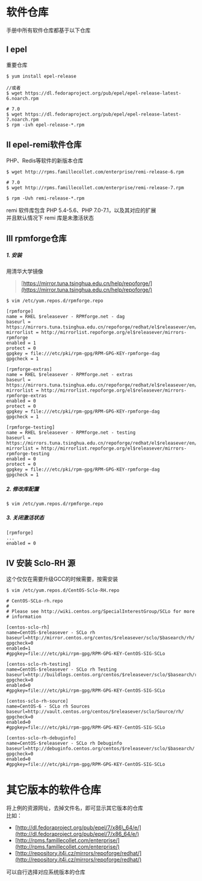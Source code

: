 # 软件仓库

手册中所有软件仓库都基于以下仓库

## I epel
重要仓库
```
$ yum install epel-release

//或者
$ wget https://dl.fedoraproject.org/pub/epel/epel-release-latest-6.noarch.rpm

# 7.0
$ wget https://dl.fedoraproject.org/pub/epel/epel-release-latest-7.noarch.rpm
$ rpm -ivh epel-release-*.rpm

```

## II epel-remi软件仓库

PHP、Redis等软件的新版本仓库
```
$ wget http://rpms.famillecollet.com/enterprise/remi-release-6.rpm

# 7.0
$ wget http://rpms.famillecollet.com/enterprise/remi-release-7.rpm

$ rpm -Uvh remi-release-*.rpm
```

remi 软件库包含 PHP 5.4-5.6、PHP 7.0-7.1，以及其对应的扩展  
并且默认情况下 remi 库是未激活状态

## III rpmforge仓库

##### 1. 安装

用清华大学镜像

> [https://mirror.tuna.tsinghua.edu.cn/help/repoforge/](https://mirror.tuna.tsinghua.edu.cn/help/repoforge/)

```
$ vim /etc/yum.repos.d/rpmforge.repo
```

```
[rpmforge]
name = RHEL $releasever - RPMforge.net - dag
baseurl = https://mirrors.tuna.tsinghua.edu.cn/repoforge/redhat/el$releasever/en/$basearch/rpmforge
mirrorlist = http://mirrorlist.repoforge.org/el$releasever/mirrors-rpmforge
enabled = 1
protect = 0
gpgkey = file:///etc/pki/rpm-gpg/RPM-GPG-KEY-rpmforge-dag
gpgcheck = 1

[rpmforge-extras]
name = RHEL $releasever - RPMforge.net - extras
baseurl = https://mirrors.tuna.tsinghua.edu.cn/repoforge/redhat/el$releasever/en/$basearch/extras
mirrorlist = http://mirrorlist.repoforge.org/el$releasever/mirrors-rpmforge-extras
enabled = 0
protect = 0
gpgkey = file:///etc/pki/rpm-gpg/RPM-GPG-KEY-rpmforge-dag
gpgcheck = 1

[rpmforge-testing]
name = RHEL $releasever - RPMforge.net - testing
baseurl = https://mirrors.tuna.tsinghua.edu.cn/repoforge/redhat/el$releasever/en/$basearch/testing
mirrorlist = http://mirrorlist.repoforge.org/el$releasever/mirrors-rpmforge-testing
enabled = 0  
protect = 0
gpgkey = file:///etc/pki/rpm-gpg/RPM-GPG-KEY-rpmforge-dag
gpgcheck = 1
```

##### 2. 修改库配置

```
$ vim /etc/yum.repos.d/rpmforge.repo
```

##### 3. 关闭激活状态

```
[rpmforge]
...
enabled = 0
```

## IV 安装 Sclo-RH 源

这个仅仅在需要升级GCC的时候需要，按需安装

```
$ vim /etc/yum.repos.d/CentOS-Sclo-RH.repo
```

```
# CentOS-SCLo-rh.repo
#
# Please see http://wiki.centos.org/SpecialInterestGroup/SCLo for more
# information

[centos-sclo-rh]
name=CentOS-$releasever - SCLo rh
baseurl=http://mirror.centos.org/centos/$releasever/sclo/$basearch/rh/
gpgcheck=0
enabled=1
#gpgkey=file:///etc/pki/rpm-gpg/RPM-GPG-KEY-CentOS-SIG-SCLo

[centos-sclo-rh-testing]
name=CentOS-$releasever - SCLo rh Testing
baseurl=http://buildlogs.centos.org/centos/$releasever/sclo/$basearch/rh/
gpgcheck=0
enabled=0
#gpgkey=file:///etc/pki/rpm-gpg/RPM-GPG-KEY-CentOS-SIG-SCLo

[centos-sclo-rh-source]
name=CentOS-6 - SCLo rh Sources
baseurl=http://vault.centos.org/centos/$releasever/sclo/Source/rh/
gpgcheck=0
enabled=0
#gpgkey=file:///etc/pki/rpm-gpg/RPM-GPG-KEY-CentOS-SIG-SCLo

[centos-sclo-rh-debuginfo]
name=CentOS-$releasever - SCLo rh Debuginfo
baseurl=http://debuginfo.centos.org/centos/$releasever/sclo/$basearch/
gpgcheck=0
enabled=0
#gpgkey=file:///etc/pki/rpm-gpg/RPM-GPG-KEY-CentOS-SIG-SCLo
```

# 其它版本的软件仓库

将上例的资源网址，去掉文件名，即可显示其它版本的仓库  
比如：

* [http://dl.fedoraproject.org/pub/epel/7/x86\_64/e/](http://dl.fedoraproject.org/pub/epel/7/x86_64/e/)
* [http://rpms.famillecollet.com/enterprise/](http://rpms.famillecollet.com/enterprise/)
* [http://repository.it4i.cz/mirrors/repoforge/redhat/](http://repository.it4i.cz/mirrors/repoforge/redhat/)

可以自行选择对应系统版本的仓库

